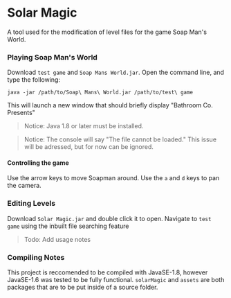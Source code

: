 # Solar Magic
  A tool used for the modification of level files for 
  the game Soap Man's World.

### Playing Soap Man's World
Download `test game` and `Soap Mans World.jar`. Open the command line, and type the following:

`java -jar /path/to/Soap\ Mans\ World.jar /path/to/test\ game`

This will launch a new window that should briefly display "Bathroom Co. Presents"

>Notice: Java 1.8 or later must be installed.

>Notice: The console will say "The file cannot be loaded." This issue will be adressed, but for now can be ignored.
#### Controlling the game

Use the arrow keys to move Soapman around.
Use the  `a` and `d` keys to pan the camera.

### Editing Levels
Download `Solar Magic.jar` and double click it to open. Navigate to `test game` using the inbuilt file searching feature

>Todo: Add usage notes

### Compiling Notes
This project is reccomended to be compiled with JavaSE-1.8, however JavaSE-1.6 was tested to be fully functional. `solarMagic` and `assets` are
both packages that are to be put inside of a source folder. 
